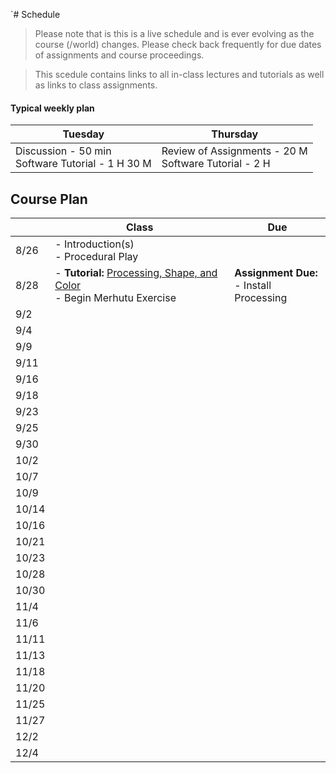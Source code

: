 `# Schedule
<!--removes sidebar outline-->
<style>
    @media (min-width: 768px) {
        .col-md-9 {
            width: 100% !important;
        }
        
        .d-md-block {
        display: none !important;
        }
        
        #component-content{
            margin-left:0 !important;
        }
    }
</style>

<!--jump to anchor tag adjusted to header height offset-->
<script>
    // Get the header element
    let header = document.querySelector('header');
    
    // Get the height of the header
    document.querySelectorAll('a[href^="#"]')
    .forEach(function (anchor) {
        anchor.addEventListener('click', 
        function (event) {
            event.preventDefault();
    
            // Get the target element that 
            // the anchor link points to
            let target = document.querySelector(
                this.getAttribute('href')
            );
            
            let headerHeight = header.offsetHeight*2;
            
            let targetPosition = target
                .getBoundingClientRect().top - headerHeight;
    
            window.scrollTo({
                top: targetPosition + window.scrollY,
                behavior: 'smooth'
            });
        });
    });
    </script>

> Please note that is this is a live schedule and is ever evolving as the course (/world) changes. Please check back frequently for due dates of assignments and course proceedings.

> This scedule contains links to all in-class lectures and tutorials as well as links to class assignments.

#### Typical weekly plan

| Tuesday | Thursday |
| --- | --- |
| Discussion - 50 min <br> Software Tutorial - 1 H 30 M| Review of Assignments - 20 M<br>Software Tutorial - 2 H

## Course Plan

||Class | Due|
|---|---|---|
|8/26|- Introduction(s)<br>- Procedural Play||
|8/28|- **Tutorial:** [Processing, Shape, and Color](./01_Processing.md)<br> - Begin Merhutu Exercise|**Assignment Due:**<br>- Install Processing|
|9/2|||
|9/4|||
|9/9|||
|9/11|||
|9/16|||
|9/18|||
|9/23|||
|9/25|||
|9/30|||
|10/2|||
|10/7|||
|10/9|||
|10/14|||
|10/16|||
|10/21|||
|10/23|||
|10/28|||
|10/30|||
|11/4|||
|11/6|||
|11/11|||
|11/13|||
|11/18|||
|11/20|||
|11/25|||
|11/27|||
|12/2|||
|12/4|||




